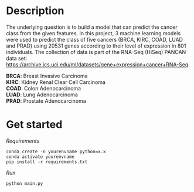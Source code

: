 # Description
The underlying question is to build a model that can predict the cancer class from the given features.
In this project, 3 machine learning models were used to predict the class of five cancers (BRCA, KIRC, COAD, LUAD and PRAD) using 20531 genes according to their level of expression in 801 individuals. The collection of data is part of the RNA-Seq (HiSeq) PANCAN data set:
https://archive.ics.uci.edu/ml/datasets/gene+expression+cancer+RNA-Seq

<b>BRCA</b>: Breast Invasive Carcinoma <br>
<b>KIRC</b>: Kidney Renal Clear Cell Carcinoma <br>
<b>COAD</b>: Colon Adenocarcinoma <br>
<b>LUAD</b>: Lung Adenocarcinoma <br>
<b>PRAD</b>: Prostate Adenocarcinoma



# Get started

*Requirements*

```
conda create -n yourenvname python=x.x 
conda activate yourenvname
pip install -r requirements.txt
```

*Run*

```
python main.py
```
